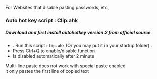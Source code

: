 For Websites that disable pasting passwords, etc,
### Auto hot key script : Clip.ahk
##### Download and first install autohotkey version 2 from official source
- . Run this script `clip.ahk` (Or you may put it in your startup folder) .
- Press Ctrl+Q to enable/disable function
- Is disabled automatically after 2 minute

Multi-line paste does not work with special paste enabled<br>
it only pastes the first line of copied text
